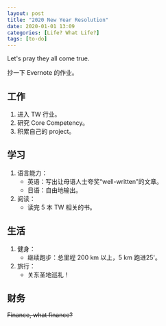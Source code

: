 ```yaml
---
layout: post
title: "2020 New Year Resolution"
date: 2020-01-01 13:09
categories: [Life? What Life?]
tags: [to-do]
---
```


Let's pray they all come true.

<!-- more -->

抄一下 Evernote 的作业。

## 工作
1. 进入 TW 行业。
2. 研究 Core Competency。
3. 积累自己的 project。

## 学习
1. 语言能力：
    - 英语：写出让母语人士夸奖“well-written”的文章。
    - 日语：自由地输出。
2. 阅读：
    - 读完 5 本 TW 相关的书。

## 生活

1. 健身：
   - 继续跑步：总里程 200 km 以上，5 km 跑进25'。
2. 旅行：
   - 关东圣地巡礼！

## 财务

<s>Finance, what finance?</s>



